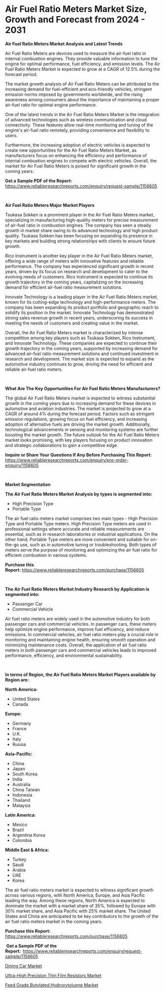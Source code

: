 <p><h1>Air Fuel Ratio Meters Market Size, Growth and Forecast from 2024 - 2031</h1></p><p><strong>Air Fuel Ratio Meters Market Analysis and Latest Trends</strong></p>
<p><p>Air Fuel Ratio Meters are devices used to measure the air-fuel ratio in internal combustion engines. They provide valuable information to tune the engine for optimal performance, fuel efficiency, and emission levels. The Air Fuel Ratio Meters Market is expected to grow at a CAGR of 12.5% during the forecast period.</p><p>The market growth analysis of Air Fuel Ratio Meters can be attributed to the increasing demand for fuel-efficient and eco-friendly vehicles, stringent emission norms imposed by governments worldwide, and the rising awareness among consumers about the importance of maintaining a proper air-fuel ratio for optimal engine performance.</p><p>One of the latest trends in the Air Fuel Ratio Meters Market is the integration of advanced technologies such as wireless communication and cloud connectivity. These features allow real-time monitoring and tuning of the engine's air-fuel ratio remotely, providing convenience and flexibility to users.</p><p>Furthermore, the increasing adoption of electric vehicles is expected to create new opportunities for the Air Fuel Ratio Meters Market, as manufacturers focus on enhancing the efficiency and performance of internal combustion engines to compete with electric vehicles. Overall, the market for Air Fuel Ratio Meters is poised for significant growth in the coming years.</p></p>
<p><strong>Get a Sample PDF of the Report:&nbsp;</strong> <a href="https://www.reliableresearchreports.com/enquiry/request-sample/1156605">https://www.reliableresearchreports.com/enquiry/request-sample/1156605</a></p>
<p>&nbsp;</p>
<p><strong>Air Fuel Ratio Meters Major Market Players</strong></p>
<p><p>Tsukasa Sokken is a prominent player in the Air Fuel Ratio Meters market, specializing in manufacturing high-quality meters for precise measurement of air-fuel ratio in combustion engines. The company has seen a steady growth in market share owing to its advanced technology and high product quality. Tsukasa Sokken has been focusing on expanding its presence in key markets and building strong relationships with clients to ensure future growth.</p><p>Rico Instrument is another key player in the Air Fuel Ratio Meters market, offering a wide range of meters with innovative features and reliable performance. The company has experienced significant growth in recent years, driven by its focus on research and development to cater to the evolving needs of customers. Rico Instrument is expected to continue its growth trajectory in the coming years, capitalizing on the increasing demand for efficient air-fuel ratio measurement solutions.</p><p>Innovate Technology is a leading player in the Air Fuel Ratio Meters market, known for its cutting-edge technology and high-performance meters. The company has been expanding its product portfolio and geographic reach to solidify its position in the market. Innovate Technology has demonstrated strong sales revenue growth in recent years, underscoring its success in meeting the needs of customers and creating value in the market.</p><p>Overall, the Air Fuel Ratio Meters market is characterized by intense competition among key players such as Tsukasa Sokken, Rico Instrument, and Innovate Technology. These companies are expected to continue their growth trajectory in the coming years, supported by increasing demand for advanced air-fuel ratio measurement solutions and continued investment in research and development. The market size is expected to expand as the automotive industry continues to grow, driving the need for efficient and reliable air-fuel ratio meters.</p></p>
<p>&nbsp;</p>
<p><strong>What Are The Key Opportunities For Air Fuel Ratio Meters Manufacturers?</strong></p>
<p><p>The global Air Fuel Ratio Meters market is expected to witness substantial growth in the coming years due to increasing demand for these devices in automotive and aviation industries. The market is projected to grow at a CAGR of around 4% during the forecast period. Factors such as stringent emission regulations, growing focus on fuel efficiency, and increasing adoption of alternative fuels are driving the market growth. Additionally, technological advancements in sensing and monitoring systems are further boosting the market growth. The future outlook for the Air Fuel Ratio Meters market looks promising, with key players focusing on product innovation and strategic collaborations to gain a competitive edge.</p></p>
<p><strong>Inquire or Share Your Questions If Any Before Purchasing This Report:</strong> <a href="https://www.reliableresearchreports.com/enquiry/pre-order-enquiry/1156605">https://www.reliableresearchreports.com/enquiry/pre-order-enquiry/1156605</a></p>
<p>&nbsp;</p>
<p><strong>Market Segmentation</strong></p>
<p><strong>The Air Fuel Ratio Meters Market Analysis by types is segmented into:</strong></p>
<p><ul><li>High Precision Type</li><li>Portable Type</li></ul></p>
<p><p>The air fuel ratio meters market comprises two main types - High Precision Type and Portable Type meters. High Precision Type meters are used in professional settings where accurate and reliable measurements are essential, such as in research laboratories or industrial applications. On the other hand, Portable Type meters are more convenient and suitable for on-the-go use, such as in automotive tuning or troubleshooting. Both types of meters serve the purpose of monitoring and optimizing the air fuel ratio for efficient combustion in various systems.</p></p>
<p><strong>Purchase this Report:&nbsp;</strong><a href="https://www.reliableresearchreports.com/purchase/1156605">https://www.reliableresearchreports.com/purchase/1156605</a></p>
<p>&nbsp;</p>
<p><strong>The Air Fuel Ratio Meters Market Industry Research by Application is segmented into:</strong></p>
<p><ul><li>Passenger Car</li><li>Commercial Vehicle</li></ul></p>
<p><p>Air fuel ratio meters are widely used in the automotive industry for both passenger cars and commercial vehicles. In passenger cars, these meters help optimize engine performance, improve fuel efficiency, and reduce emissions. In commercial vehicles, air fuel ratio meters play a crucial role in monitoring and maintaining engine health, ensuring smooth operation and minimizing maintenance costs. Overall, the application of air fuel ratio meters in both passenger cars and commercial vehicles leads to improved performance, efficiency, and environmental sustainability.</p></p>
<p>&nbsp;</p>
<p><strong>In terms of Region, the Air Fuel Ratio Meters Market Players available by Region are:</strong></p>
<p>
    <p> <strong> North America: </strong>
        <ul>
            <li>United States</li>
            <li>Canada</li>
        </ul>
        </p> 
    <p> <strong> Europe: </strong>
        <ul>
            <li>Germany</li>
            <li>France</li>
            <li>U.K.</li>
            <li>Italy</li>
            <li>Russia</li>
        </ul>
        </p> 
    <p> <strong> Asia-Pacific: </strong>
        <ul>
            <li>China</li>
            <li>Japan</li>
            <li>South Korea</li>
            <li>India</li>
            <li>Australia</li>
            <li>China Taiwan</li>
            <li>Indonesia</li>
            <li>Thailand</li>
            <li>Malaysia</li>
        </ul>
        </p> 
    <p> <strong> Latin America: </strong>
        <ul>
            <li>Mexico</li>
            <li>Brazil</li>
            <li>Argentina Korea</li>
            <li>Colombia</li>
        </ul>
        </p> 
    <p> <strong> Middle East & Africa: </strong>
        <ul>
            <li>Turkey</li>
            <li>Saudi</li>
            <li>Arabia</li>
            <li>UAE</li>
            <li>Korea</li>
        </ul>
    </p>
    </p>
<p><p>The air fuel ratio meters market is expected to witness significant growth across various regions, with North America, Europe, and Asia Pacific leading the way. Among these regions, North America is expected to dominate the market with a market share of 35%, followed by Europe with 30% market share, and Asia Pacific with 25% market share. The United States and China are anticipated to be key contributors to the growth of the air fuel ratio meters market in the coming years.</p></p>
<p><strong>Purchase this Report: </strong><a href="https://www.reliableresearchreports.com/purchase/1156605">https://www.reliableresearchreports.com/purchase/1156605</a></p>
<p>&nbsp;<strong>Get a Sample PDF of the Report:&nbsp;&nbsp;</strong><a href="https://www.reliableresearchreports.com/enquiry/request-sample/1156605">https://www.reliableresearchreports.com/enquiry/request-sample/1156605</a></p>
<p><strong></strong></p>
<p><p><a href="https://github.com/moyahfrancoestellec51j635wcx/Market-Research-Report-List-1/blob/main/dining-car-market.md">Dining Car Market</a></p><p><a href="https://view.publitas.com/reportprime-1/ultra-high-precision-thin-film-resistors-market-size-growth-outlook-from-2023-to-2030-projecting-at-markets-trends-analysis-by-application-regional-outlook-and-revenue/">Ultra-High Precision Thin Film Resistors Market</a></p><p><a href="https://view.publitas.com/reportprime-1/feed-grade-butylated-hydroxytoluene-market-challenges-opportunities-and-growth-drivers-and-major-market-players-forecasted-for-period-from-2023-2030/">Feed Grade Butylated Hydroxytoluene Market</a></p></p>